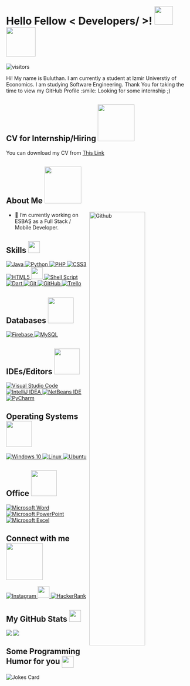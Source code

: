 <h1> Hello Fellow < Developers/ >! <img src = "https://raw.githubusercontent.com/MartinHeinz/MartinHeinz/master/wave.gif" width = 50px>
  <img src = "https://media.giphy.com/media/PiQejEf31116URju4V/giphy.gif" width = 80px>
  </h1>
  
<p align='center'>

![visitors](https://visitor-badge.glitch.me/badge?page_id=buluthaninan.buluthaninan)

</p>
<div size='20px'> Hi! My name is Buluthan. I am currently a student at Izmir Universtiy of Economics. I am studying Software Engineering. Thank You for taking the time to view my GitHub Profile :smile: Looking for some internship ;)
  
  
<h2>CV for Internship/Hiring <img src = "https://media.giphy.com/media/iFVTmBdUkLyQi1QJO9/giphy.gif?cid=ecf05e47l95rigx6iv2n9ge8c5ehu013hh7tokmzfnzvej95&rid=giphy.gif&ct=g" width = 100px></h2>
You can download my CV from <a href="https://drive.google.com/uc?export=download&id=1YgkPmQdhUlD6XdO4Rd5pV1sSu-9EfgWP">This Link</a>  
</div>
  
  

<h2> About Me <img src = "https://media0.giphy.com/media/KDDpcKigbfFpnejZs6/giphy.gif?cid=ecf05e47oy6f4zjs8g1qoiystc56cu7r9tb8a1fe76e05oty&rid=giphy.gif" width = 100px></h2>

<img width="55%" align="right" alt="Github" src="https://raw.githubusercontent.com/onimur/.github/master/.resources/git-header.svg" />


- 🔭 I’m currently working on ESBAŞ as a Full Stack / Mobile Developer.

<h2> Skills <img src = "https://media2.giphy.com/media/QssGEmpkyEOhBCb7e1/giphy.gif?cid=ecf05e47a0n3gi1bfqntqmob8g9aid1oyj2wr3ds3mg700bl&rid=giphy.gif" width = 32px> </h2>
<a href="https://github.com/sheptang/markdown-badges"> <img alt="Java" src="https://img.shields.io/badge/java-%23ED8B00.svg?style=for-the-badge&logo=java&logoColor=white"/> </a>
<a href="https://github.com/sheptang/markdown-badges"> <img alt="Python" src="https://img.shields.io/badge/python-%2314354C.svg?style=for-the-badge&logo=python&logoColor=white"/> </a>
<a href="https://github.com/sheptang/markdown-badges"> <img alt="PHP" src="https://img.shields.io/badge/php-%23777BB4.svg?style=for-the-badge&logo=php&logoColor=white"/> </a>
<a href="https://github.com/sheptang/markdown-badges"> <img alt="CSS3" src="https://img.shields.io/badge/css3-%231572B6.svg?style=for-the-badge&logo=css3&logoColor=white"/> </a>
<a href="https://github.com/sheptang/markdown-badges"> <img alt="HTML5" src="https://img.shields.io/badge/html5-%23E34F26.svg?style=for-the-badge&logo=html5&logoColor=white"/> </a>
<a href= https://raw.githubusercontent.com/rahulbanerjee26/githubAboutMeGenerator/main/icons/flutter.svg > <img width ='32px' src ='https://raw.githubusercontent.com/rahulbanerjee26/githubAboutMeGenerator/main/icons/flutter.svg'> </a>
<a href="https://github.com/sheptang/markdown-badges"> <img alt="Shell Script" src="https://img.shields.io/badge/shell_script-%23121011.svg?style=for-the-badge&logo=gnu-bash&logoColor=white"/> </a>
<a href="https://github.com/sheptang/markdown-badges"> <img alt="Dart" src="https://img.shields.io/badge/dart-%230175C2.svg?style=for-the-badge&logo=dart&logoColor=white"/> </a>
<a href="https://github.com/sheptang/markdown-badges"> <img alt="Git" src="https://img.shields.io/badge/git-%23F05033.svg?style=for-the-badge&logo=git&logoColor=white"/> </a>
<a href="https://github.com/sheptang/markdown-badges"> <img alt="GitHub" src="https://img.shields.io/badge/github-%23121011.svg?style=for-the-badge&logo=github&logoColor=white"/> </a>
<a href="https://trello.com/buluthaninan"> <img alt="Trello" src="https://img.shields.io/badge/Trello-%23026AA7.svg?style=for-the-badge&logo=Trello&logoColor=white"/> </a>
  
  

  
  <h2>Databases <img src = "https://media.giphy.com/media/3oz8xNmCcNTW9QrvOw/giphy.gif" width = 70x></h2>
<a href="https://github.com/sheptang/markdown-badges"> <img alt="Firebase" src="https://img.shields.io/badge/firebase-%23039BE5.svg?style=for-the-badge&logo=firebase"/> </a>
<a href="https://github.com/sheptang/markdown-badges"> <img alt="MySQL" src="https://img.shields.io/badge/mysql-%2300f.svg?style=for-the-badge&logo=mysql&logoColor=white"/> </a>
  
  
  
  
  <h2>IDEs/Editors <img src = "https://media.giphy.com/media/LmNwrBhejkK9EFP504/giphy.gif" width = 70x> </h2>
  <a href="https://github.com/sheptang/markdown-badges"> <img alt="Visual Studio Code" src="https://img.shields.io/badge/VisualStudioCode-0078d7.svg?style=for-the-badge&logo=visual-studio-code&logoColor=white"/> </a>
  <a href="https://github.com/sheptang/markdown-badges"> <img alt="IntelliJ IDEA" src="https://img.shields.io/badge/IntelliJIDEA-000000.svg?style=for-the-badge&logo=intellij-idea&logoColor=white"/> </a>
  <a href="https://github.com/sheptang/markdown-badges"> <img alt="NetBeans IDE" src="https://img.shields.io/badge/NetBeansIDE-1B6AC6.svg?style=for-the-badge&logo=apache-netbeans-ide&logoColor=white"/> </a>
  <a href="https://github.com/sheptang/markdown-badges"> <img alt="PyCharm" src="https://img.shields.io/badge/pycharm-143?style=for-the-badge&logo=pycharm&logoColor=black&color=black&labelColor=green"/> </a>
 

  
<h2>Operating Systems <img src = "https://media.giphy.com/media/9GIuXbjFKPwJQzU5hh/giphy.gif" width = 70x></h2>
<a href="https://github.com/sheptang/markdown-badges"><img alt="Windows 10" src="https://img.shields.io/badge/Windows-0078D6?style=for-the-badge&logo=windows&logoColor=white"/> </a>
<a href="https://github.com/sheptang/markdown-badges"> <img alt="Linux" src="https://img.shields.io/badge/Linux-FCC624?style=for-the-badge&logo=linux&logoColor=black"> </a>
<a href="https://github.com/sheptang/markdown-badges"> <img alt="Ubuntu" src="https://img.shields.io/badge/Ubuntu-E95420?style=for-the-badge&logo=ubuntu&logoColor=white" /> </a>
  
<h2>Office <img src = "https://media.giphy.com/media/UvW7IxLkVnEXavoN8Z/giphy.gif" width = 70x></h2>
  <a href="https://github.com/sheptang/markdown-badges"><img alt="Microsoft Word" src="https://img.shields.io/badge/Microsoft_Word-2B579A?style=for-the-badge&logo=microsoft-word&logoColor=white" /> </a>
<a href="https://github.com/sheptang/markdown-badges"> <img alt="Microsoft PowerPoint" src="https://img.shields.io/badge/Microsoft_PowerPoint-B7472A?style=for-the-badge&logo=microsoft-powerpoint&logoColor=white" /> </a>
<a href="https://github.com/sheptang/markdown-badges"> <img alt="Microsoft Excel" src="https://img.shields.io/badge/Microsoft_Excel-217346?style=for-the-badge&logo=microsoft-excel&logoColor=white" /> </a>
  


<h2> Connect with me <img src='https://raw.githubusercontent.com/ShahriarShafin/ShahriarShafin/main/Assets/handshake.gif' width="100px"> </h2>
  
<a href= https://www.instagram.com/buluthann > <img alt="Instagram" src="https://img.shields.io/badge/<buluthann>-%23E4405F.svg?style=for-the-badge&logo=Instagram&logoColor=white"/> </a>
<a href= https://leetcode.com/buluthaninan/ > <img width ='32px' src ='https://raw.githubusercontent.com/rahulbanerjee26/githubAboutMeGenerator/main/icons/leet-code.svg'> </a>
<a href= https://www.hackerrank.com/buluthaninan > <img alt="HackerRank" src="https://img.shields.io/badge/-Hackerrank-2EC866?style=for-the-badge&logo=HackerRank&logoColor=white"/> </a>



<h2> My GitHub Stats <img src='https://media1.giphy.com/media/du3J3cXyzhj75IOgvA/giphy.gif?cid=ecf05e47x2g034i9pzwtzzsd3xgg2w9nr94t4tflbbgo3008&rid=giphy.gif' width='32px'> </h2>

<a href="https://github.com/anuraghazra/github-readme-stats">
<img align="left" src="https://github-readme-stats.vercel.app/api?username=buluthaninan&count_private=true&show_icons=true&theme=tokyonight" />
</a>
<a href="https://github.com/anuraghazra/convoychat">
<img align="center" src="https://github-readme-stats.vercel.app/api/top-langs/?username=buluthaninan&theme=tokyonight" />
</a>

<h2> Some Programming Humor for you <img align ='center' src='https://media2.giphy.com/media/UQDSBzfyiBKvgFcSTw/giphy.gif?cid=ecf05e47p3cd513axbek3f56ti3jzizq8hincw20jauyyfyw&rid=giphy.gif' width = '32px'></h2>

![Jokes Card](https://readme-jokes.vercel.app/api?theme=highcontrast)


